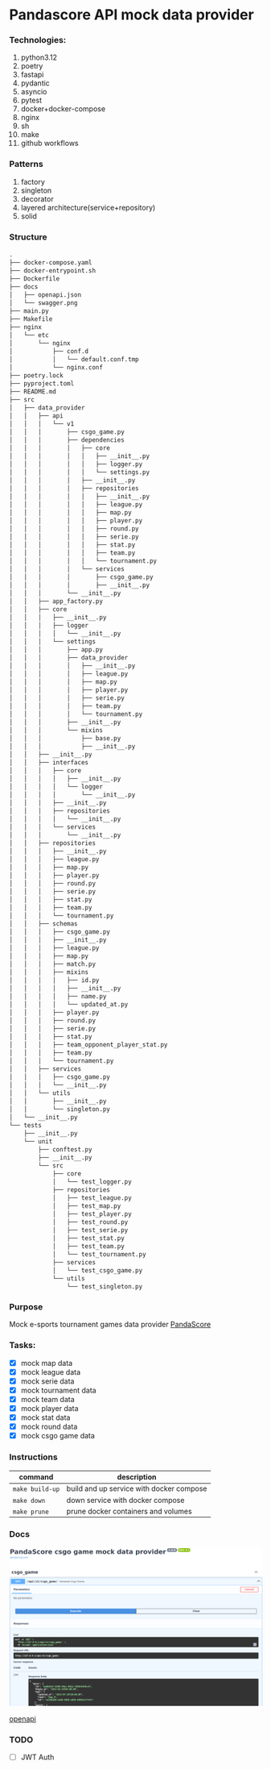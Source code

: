 # Pandascore API mock data provider

### Technologies:
1. python3.12
2. poetry
3. fastapi
4. pydantic
5. asyncio
6. pytest
7. docker+docker-compose
8. nginx
9. sh
10. make
11. github workflows

### Patterns
1. factory
2. singleton
3. decorator
4. layered architecture(service+repository)
5. solid

### Structure
```
.
├── docker-compose.yaml
├── docker-entrypoint.sh
├── Dockerfile
├── docs
│   ├── openapi.json
│   └── swagger.png
├── main.py
├── Makefile
├── nginx
│   └── etc
│       └── nginx
│           ├── conf.d
│           │   └── default.conf.tmp
│           └── nginx.conf
├── poetry.lock
├── pyproject.toml
├── README.md
├── src
│   ├── data_provider
│   │   ├── api
│   │   │   └── v1
│   │   │       ├── csgo_game.py
│   │   │       ├── dependencies
│   │   │       │   ├── core
│   │   │       │   │   ├── __init__.py
│   │   │       │   │   ├── logger.py
│   │   │       │   │   └── settings.py
│   │   │       │   ├── __init__.py
│   │   │       │   ├── repositories
│   │   │       │   │   ├── __init__.py
│   │   │       │   │   ├── league.py
│   │   │       │   │   ├── map.py
│   │   │       │   │   ├── player.py
│   │   │       │   │   ├── round.py
│   │   │       │   │   ├── serie.py
│   │   │       │   │   ├── stat.py
│   │   │       │   │   ├── team.py
│   │   │       │   │   └── tournament.py
│   │   │       │   └── services
│   │   │       │       ├── csgo_game.py
│   │   │       │       ├── __init__.py
│   │   │       └── __init__.py
│   │   ├── app_factory.py
│   │   ├── core
│   │   │   ├── __init__.py
│   │   │   ├── logger
│   │   │   │   └── __init__.py
│   │   │   └── settings
│   │   │       ├── app.py
│   │   │       ├── data_provider
│   │   │       │   ├── __init__.py
│   │   │       │   ├── league.py
│   │   │       │   ├── map.py
│   │   │       │   ├── player.py
│   │   │       │   ├── serie.py
│   │   │       │   ├── team.py
│   │   │       │   └── tournament.py
│   │   │       ├── __init__.py
│   │   │       └── mixins
│   │   │           ├── base.py
│   │   │           ├── __init__.py      
│   │   ├── __init__.py
│   │   ├── interfaces
│   │   │   ├── core
│   │   │   │   ├── __init__.py
│   │   │   │   └── logger
│   │   │   │       └── __init__.py
│   │   │   ├── __init__.py
│   │   │   ├── repositories
│   │   │   │   └── __init__.py
│   │   │   └── services
│   │   │       └── __init__.py
│   │   ├── repositories
│   │   │   ├── __init__.py
│   │   │   ├── league.py
│   │   │   ├── map.py
│   │   │   ├── player.py
│   │   │   ├── round.py
│   │   │   ├── serie.py
│   │   │   ├── stat.py
│   │   │   ├── team.py
│   │   │   └── tournament.py
│   │   ├── schemas
│   │   │   ├── csgo_game.py
│   │   │   ├── __init__.py
│   │   │   ├── league.py
│   │   │   ├── map.py
│   │   │   ├── match.py
│   │   │   ├── mixins
│   │   │   │   ├── id.py
│   │   │   │   ├── __init__.py
│   │   │   │   ├── name.py
│   │   │   │   └── updated_at.py
│   │   │   ├── player.py
│   │   │   ├── round.py
│   │   │   ├── serie.py
│   │   │   ├── stat.py
│   │   │   ├── team_opponent_player_stat.py
│   │   │   ├── team.py
│   │   │   └── tournament.py
│   │   ├── services
│   │   │   ├── csgo_game.py
│   │   │   └── __init__.py
│   │   └── utils
│   │       ├── __init__.py
│   │       └── singleton.py
│   └── __init__.py
└── tests
    ├── __init__.py
    └── unit
        ├── conftest.py
        ├── __init__.py
        └── src
            ├── core
            │   └── test_logger.py
            ├── repositories
            │   ├── test_league.py
            │   ├── test_map.py
            │   ├── test_player.py
            │   ├── test_round.py
            │   ├── test_serie.py
            │   ├── test_stat.py
            │   ├── test_team.py
            │   └── test_tournament.py
            ├── services
            │   └── test_csgo_game.py
            └── utils
                └── test_singleton.py
```

### Purpose
Mock e-sports tournament games data provider [PandaScore](https://developers.pandascore.co/docs)

### Tasks:
- [x] mock map data
- [x] mock league data
- [x] mock serie data
- [x] mock tournament data
- [x] mock team data
- [x] mock player data
- [x] mock stat data
- [x] mock round data
- [x] mock csgo game data

### Instructions

|command|description|
|---|---|
|```make build-up```|build and up service with docker compose|
|```make down```|down service with docker compose|
|```make prune```|prune docker containers and volumes|

### Docs

<img src="./docs/swagger.png">

[openapi](./docs/openapi.json)

### TODO
- [ ] JWT Auth